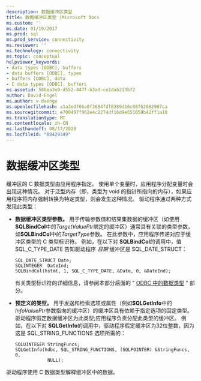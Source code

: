 ```yaml
---
description: 数据缓冲区类型
title: 数据缓冲区类型 |Microsoft Docs
ms.custom: ''
ms.date: 01/19/2017
ms.prod: sql
ms.prod_service: connectivity
ms.reviewer: ''
ms.technology: connectivity
ms.topic: conceptual
helpviewer_keywords:
- data types [ODBC], buffers
- data buffers [ODBC], types
- buffers [ODBC], data
- C data types [ODBC], buffers
ms.assetid: 58bea3e9-d552-447f-b3ad-ce1dab213b72
author: David-Engel
ms.author: v-daenge
ms.openlocfilehash: a1a3edf66a8f3684fdf8389d16c08f62682907ca
ms.sourcegitcommit: e700497f962e4c2274df16d9e651059b42ff1a10
ms.translationtype: MT
ms.contentlocale: zh-CN
ms.lasthandoff: 08/17/2020
ms.locfileid: "88429349"
---
```

# <a name="data-buffer-type"></a>数据缓冲区类型
缓冲区的 C 数据类型由应用程序指定。 使用单个变量时，应用程序分配变量时会出现这种情况。 对于泛型内存（即，类型为 void 的指针所指向的内存），如果应用程序将内存强制转换为特定类型，则会发生这种情况。 驱动程序通过两种方式发现此类型：  
  
-   **数据缓冲区类型参数。** 用于传输参数值和结果集数据的缓冲区（如使用**SQLBindCol**中的*TargetValuePtr*绑定的缓冲区）通常具有关联的类型参数，如**SQLBindCol**中的*TargetType*参数。 在此参数中，应用程序传递对应于缓冲区类型的 C 类型标识符。 例如，在以下对 **SQLBindCol**的调用中，值 SQL_C_TYPE_DATE 告知驱动程序 *日期* 缓冲区是 SQL_DATE_STRUCT：  
  
    ```  
    SQL_DATE_STRUCT Date;  
    SQLINTEGER  DateInd;  
    SQLBindCol(hstmt, 1, SQL_C_TYPE_DATE, &Date, 0, &DateInd);  
    ```  
  
     有关类型标识符的详细信息，请参阅本部分后面的 " [ODBC 中的数据类型](../../../odbc/reference/develop-app/data-types-in-odbc.md) " 部分。  
  
-   **预定义的类型。** 用于发送和检索选项或属性（例如**SQLGetInfo**中的*InfoValuePtr*参数指向的缓冲区）的缓冲区具有依赖于指定选项的固定类型。 驱动程序假定数据缓冲区为此类型;应用程序负责分配此类型的缓冲区。 例如，在以下对 **SQLGetInfo**的调用中，驱动程序假定缓冲区为32位整数，因为这是 SQL_STRING_FUNCTIONS 选项所需的：  
  
    ```  
    SQLUINTEGER StringFuncs;  
    SQLGetInfo(hdbc, SQL_STRING_FUNCTIONS, (SQLPOINTER) &StringFuncs, 0,  
                NULL);  
    ```  
  
 驱动程序使用 C 数据类型解释缓冲区中的数据。
